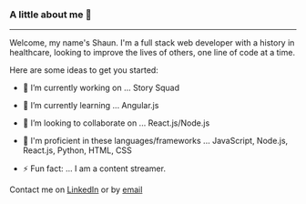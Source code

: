 ### A little about me 👋
______________________________________________________________________

Welcome, my name's Shaun. I'm a full stack web developer with a history in healthcare, looking to improve the lives of others, one line of code at a time.

Here are some ideas to get you started:

- 🔭 I’m currently working on ... Story Squad
- 🌱 I’m currently learning ... Angular.js
- 👯 I’m looking to collaborate on ... React.js/Node.js

- 💬 I'm proficient in these languages/frameworks ... JavaScript, Node.js, React.js, Python, HTML, CSS

- ⚡ Fun fact: ... I am a content streamer.

Contact me on [LinkedIn](https://www.linkedin.com/in/codingshaunlee/) or by [email](mailto:shaundlee.0103@gmail.com)
